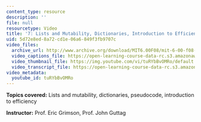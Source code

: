 ```yaml
---
content_type: resource
description: ''
file: null
resourcetype: Video
title: '7: Lists and Mutability, Dictionaries, Introduction to Efficiency'
uid: 5d72e8ed-8a72-cd1e-06a6-849f3fb9707c
video_files:
  archive_url: http://www.archive.org/download/MIT6.00F08/mit-6-00-f08-lec07_300k.mp4
  video_captions_file: https://open-learning-course-data-rc.s3.amazonaws.com/6-00-introduction-to-computer-science-and-programming-fall-2008/35f9ffa69fd85bc58a71caec7236564f_tuRYbBvOMRo.vtt
  video_thumbnail_file: https://img.youtube.com/vi/tuRYbBvOMRo/default.jpg
  video_transcript_file: https://open-learning-course-data-rc.s3.amazonaws.com/6-00-introduction-to-computer-science-and-programming-fall-2008/7fefedbdce370370db3afd46320316fe_tuRYbBvOMRo.pdf
video_metadata:
  youtube_id: tuRYbBvOMRo
---
```


**Topics covered:** Lists and mutability, dictionaries, pseudocode, introduction to efficiency

**Instructor:** Prof. Eric Grimson, Prof. John Guttag